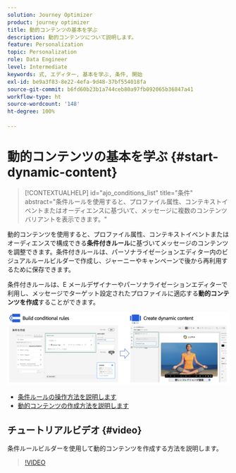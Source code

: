 ```yaml
---
solution: Journey Optimizer
product: journey optimizer
title: 動的コンテンツの基本を学ぶ
description: 動的コンテンツについて説明します。
feature: Personalization
topic: Personalization
role: Data Engineer
level: Intermediate
keywords: 式, エディター, 基本を学ぶ, 条件, 開始
exl-id: be9a3f83-8e22-4efa-9d48-37bf554018fa
source-git-commit: b6fd60b23b1a744ceb80a97fb092065b36847a41
workflow-type: ht
source-wordcount: '148'
ht-degree: 100%

---
```


# 動的コンテンツの基本を学ぶ {#start-dynamic-content}

>[!CONTEXTUALHELP]
>id="ajo_conditions_list"
>title="条件"
>abstract="条件ルールを使用すると、プロファイル属性、コンテキストイベントまたはオーディエンスに基づいて、メッセージに複数のコンテンツバリアントを表示できます。"

動的コンテンツを使用すると、プロファイル属性、コンテキストイベントまたはオーディエンスで構成できる&#x200B;**条件付きルール**&#x200B;に基づいてメッセージのコンテンツを調整できます。条件付きルールは、パーソナライゼーションエディター内のビジュアルルールビルダーで作成し、ジャーニーやキャンペーンで後から再利用するために保存できます。

条件付きルールは、E メールデザイナーやパーソナライゼーションエディターで利用し、メッセージでターゲット設定されたプロファイルに適応する&#x200B;**動的コンテンツを作成**&#x200B;することができます。

![](assets/conditions-overview.png)

* [条件ルールの操作方法を説明します](create-conditions.md)
* [動的コンテンツの作成方法を説明します](dynamic-content.md)

## チュートリアルビデオ {#video}

条件ルールビルダーを使用して動的コンテンツを作成する方法を説明します。

>[!VIDEO](https://video.tv.adobe.com/v/3409815?quality=12)
